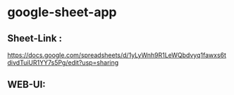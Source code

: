 # google-sheet-app


## Sheet-Link : ## 
https://docs.google.com/spreadsheets/d/1yLyWnh9R1LeWQbdvyq1fawxs6tdivdTuiUR1YY7s5Pg/edit?usp=sharing

## WEB-UI: ##
